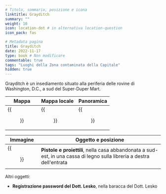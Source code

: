 ```yaml
---
# Titolo, sommario, posizione e icona
linktitle: Grayditch
summary: ""
weight: 10
icon: location-dot # in alternativa location-question
icon_pack: fas

# Metadata pagina
title: Grayditch
date: 2022-11-17
type: book # Non modificare
commentable: true
tags: "Luoghi della Zona contaminata della Capitale"
hidden: true
---
```



Grayditch è un insediamento situato alla periferia delle rovine di Washington, D.C., a sud del Super-Duper Mart. 

| Mappa                                 | Mappa locale                              | Panoramica                        |
| ------------------------------------- | ----------------------------------------- | --------------------------------- |
| {{<figure src="fo3/Grayditch_loc.webp">}} | {{<figure src="fo3/Grayditch_loc_map.webp">}} | {{<figure src="fo3/Grayditch.webp">}} |

| Immagine                                          | Oggetto e posizione                                                                                                    |
| ------------------------------------------------- | ---------------------------------------------------------------------------------------------------------------------- |
| {{<figure src="fo3/Guns_and_Bullets_Grayditch.png">}} | **Pistole e proiettili**, nella casa abbandonata a sud-est, in una cassa di legno sulla libreria a destra dell'entrata |

Altri oggetti:
- **Registrazione password del Dott. Lesko**, nella baracca del Dott. Lesko
